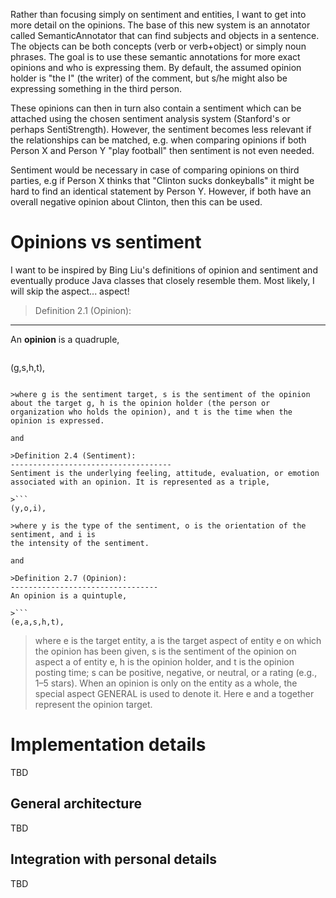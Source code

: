 Rather than focusing simply on sentiment and entities, I want to get into more detail on the opinions. The base of this new system is an annotator called SemanticAnnotator that can find subjects and objects in a sentence. The objects can be both concepts (verb or verb+object) or simply noun phrases. The goal is to use these semantic annotations for more exact opinions and who is expressing them. By default, the assumed opinion holder is "the I" (the writer) of the comment, but s/he might also be expressing something in the third person.

These opinions can then in turn also contain a sentiment which can be attached using the chosen sentiment analysis system (Stanford's or perhaps SentiStrength). However, the sentiment becomes less relevant if the relationships can be matched, e.g. when comparing opinions if both Person X and Person Y  "play football" then sentiment is not even needed.

Sentiment would be necessary in case of comparing opinions on third parties, e.g if Person X thinks that "Clinton sucks donkeyballs" it might be hard to find an identical statement by Person Y. However, if both have an overall negative opinion about Clinton, then this can be used.

Opinions vs sentiment
=================

I want to be inspired by Bing Liu's definitions of opinion and sentiment and eventually produce Java classes that closely resemble them. Most likely, I will skip the aspect... aspect!

>Definition 2.1 (Opinion):
-------------------------------
An **opinion** is a quadruple,

 >```
(g,s,h,t),
```

>where g is the sentiment target, s is the sentiment of the opinion about the target g, h is the opinion holder (the person or organization who holds the opinion), and t is the time when the opinion is expressed.

and

>Definition 2.4 (Sentiment):
------------------------------------
Sentiment is the underlying feeling, attitude, evaluation, or emotion associated with an opinion. It is represented as a triple,

>```
(y,o,i),

>where y is the type of the sentiment, o is the orientation of the sentiment, and i is
the intensity of the sentiment.

and

>Definition 2.7 (Opinion):
---------------------------------
An opinion is a quintuple,

>```
(e,a,s,h,t),
```

>where e is the target entity, a is the target aspect of entity e on which the opinion has been given, s is the sentiment of the opinion on aspect a of entity e, h is the opinion holder, and t is the opinion posting time; s can be positive, negative, or neutral, or a rating (e.g., 1–5 stars). When an opinion is only on the entity as a whole, the special aspect GENERAL is used to denote it. Here e and a together represent the opinion target.

Implementation details
=================
TBD

General architecture
---------------------------
TBD

Integration with personal details
------------------------------------------
TBD
